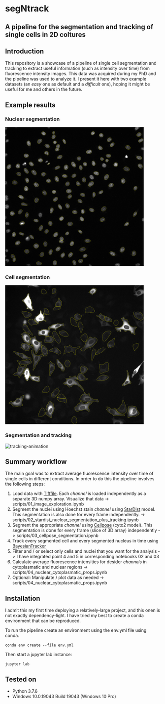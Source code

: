 # segNtrack
## A pipeline for the segmentation and tracking of single cells in 2D coltures

## Introduction
This repository is a showcase of a pipeline of single cell segmentation and tracking to extract useful information (such as intensity over time) from fluorescence intensity images. This data was acquired during my PhD and the pipeline was used to analyze it. I present it here with two example datasets (an _easy_ one as default and a _difficult_ one), hoping it might be useful for me and others in the future.

## Example results
### Nuclear segmentation
<img src="results/nuclei_boundaries.png" alt="nuclei" width="450"/>

### Cell segmentation
<img src="results/cell_boundaries.png" alt="cells" width="450"/>

### Segmentation and tracking
<img src="results/segmentation_animation.gif" alt="tracking-animation" width="450"/>

## Summary workflow
The main goal was to extract average fluorescence intensity over time of single cells in different conditions. In order to do this the pipeline involves the following steps:

1. Load data with [Tifffile](https://pypi.org/project/tifffile/). Each _channel_ is loaded independently as a separate 3D numpy array. Visualize that data -> scripts/01_image_exploration.ipynb
2. Segment the nuclei using Hoechst stain _channel_ using [StarDist](https://github.com/stardist/stardist) model. This segmentation is also done for every frame independently. -> scripts/02_stardist_nuclear_segmentation_plus_tracking.ipynb
3. Segment the appropriate _channel_ using [Cellpose](https://www.cellpose.org/) (cyto2 model). This segmentation is done for every frame (slice of 3D array) independently -> scripts/03_cellpose_segmentation.ipynb
4. Track every segmented cell and every segmented nucleus in time using [BayesianTracker](https://github.com/quantumjot/BayesianTracker) 
5. Filter and / or select only cells and nuclei that you want for the analysis -> I have integrated point 4 and 5 in corresponding notebooks 02 and 03
6. Calculate average fluorescence intensities for desider _channels_ in cytoplasmatic and nuclear regions -> scripts/04_nuclear_cytoplasmatic_props.ipynb
7. Optional: Manipulate / plot data as needed  -> scripts/04_nuclear_cytoplasmatic_props.ipynb

## Installation
I admit this my first time deploying a relatively-large project, and this onen is not exactly dependency-light. I have tried my best to create a conda environment that can be reproduced.

To run the pipeline create an environment using the env.yml file using conda.

```
conda env create --file env.yml
```

Then start a jupyter lab instance:

```
jupyter lab
```

## Tested on
- Python 3.7.6
- Windows 10.0.19043 Build 19043 (Windows 10 Pro)